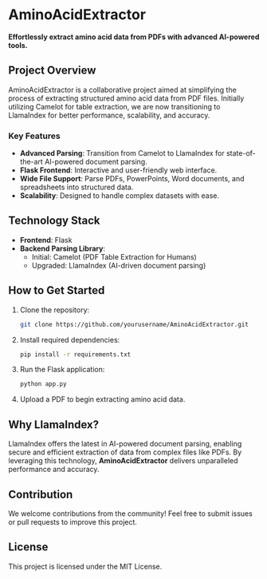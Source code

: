 
# AminoAcidExtractor

**Effortlessly extract amino acid data from PDFs with advanced AI-powered tools.**

## Project Overview
AminoAcidExtractor is a collaborative project aimed at simplifying the process of extracting structured amino acid data from PDF files. Initially utilizing Camelot for table extraction, we are now transitioning to LlamaIndex for better performance, scalability, and accuracy.

### Key Features
- **Advanced Parsing**: Transition from Camelot to LlamaIndex for state-of-the-art AI-powered document parsing.
- **Flask Frontend**: Interactive and user-friendly web interface.
- **Wide File Support**: Parse PDFs, PowerPoints, Word documents, and spreadsheets into structured data.
- **Scalability**: Designed to handle complex datasets with ease.

## Technology Stack
- **Frontend**: Flask
- **Backend Parsing Library**: 
  - Initial: Camelot (PDF Table Extraction for Humans)
  - Upgraded: LlamaIndex (AI-driven document parsing)

## How to Get Started
1. Clone the repository:
   ```bash
   git clone https://github.com/yourusername/AminoAcidExtractor.git
   ```
2. Install required dependencies:
   ```bash
   pip install -r requirements.txt
   ```
3. Run the Flask application:
   ```bash
   python app.py
   ```
4. Upload a PDF to begin extracting amino acid data.

## Why LlamaIndex?
LlamaIndex offers the latest in AI-powered document parsing, enabling secure and efficient extraction of data from complex files like PDFs. By leveraging this technology, **AminoAcidExtractor** delivers unparalleled performance and accuracy.

## Contribution
We welcome contributions from the community! Feel free to submit issues or pull requests to improve this project.

## License
This project is licensed under the MIT License.

